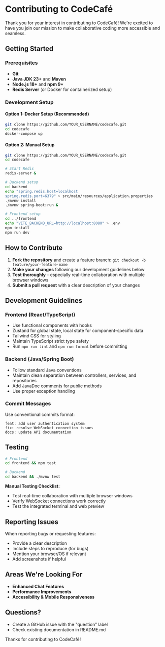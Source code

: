 # Contributing to CodeCafé

Thank you for your interest in contributing to CodeCafé! We're excited to have you join our mission to make collaborative coding more accessible and seamless.

## Getting Started

### Prerequisites

- **Git**
- **Java JDK 23+** and **Maven**
- **Node.js 18+** and **npm 9+**
- **Redis Server** (or Docker for containerized setup)

### Development Setup

#### Option 1: Docker Setup (Recommended)

```bash
git clone https://github.com/YOUR_USERNAME/codecafe.git
cd codecafe
docker-compose up
```

#### Option 2: Manual Setup

```bash
git clone https://github.com/YOUR_USERNAME/codecafe.git
cd codecafe

# Start Redis
redis-server &

# Backend setup
cd backend
echo "spring.redis.host=localhost
spring.redis.port=6379" > src/main/resources/application.properties
./mvnw install
./mvnw spring-boot:run &

# Frontend setup
cd ../frontend
echo "VITE_BACKEND_URL=http://localhost:8080" > .env
npm install
npm run dev
```

## How to Contribute

1. **Fork the repository** and create a feature branch: `git checkout -b feature/your-feature-name`
2. **Make your changes** following our development guidelines below
3. **Test thoroughly** - especially real-time collaboration with multiple browser windows
4. **Submit a pull request** with a clear description of your changes

## Development Guidelines

### Frontend (React/TypeScript)

- Use functional components with hooks
- Zustand for global state, local state for component-specific data
- Tailwind CSS for styling
- Maintain TypeScript strict type safety
- Run `npm run lint` and `npm run format` before committing

### Backend (Java/Spring Boot)

- Follow standard Java conventions
- Maintain clean separation between controllers, services, and repositories
- Add JavaDoc comments for public methods
- Use proper exception handling

### Commit Messages

Use conventional commits format:

```
feat: add user authentication system
fix: resolve WebSocket connection issues
docs: update API documentation
```

## Testing

```bash
# Frontend
cd frontend && npm test

# Backend
cd backend && ./mvnw test
```

**Manual Testing Checklist:**

- Test real-time collaboration with multiple browser windows
- Verify WebSocket connections work correctly
- Test the integrated terminal and web preview

## Reporting Issues

When reporting bugs or requesting features:

- Provide a clear description
- Include steps to reproduce (for bugs)
- Mention your browser/OS if relevant
- Add screenshots if helpful

## Areas We're Looking For

- **Enhanced Chat Features**
- **Performance Improvements**
- **Accessibility & Mobile Responsiveness**

## Questions?

- Create a GitHub issue with the "question" label
- Check existing documentation in README.md

Thanks for contributing to CodeCafé!
